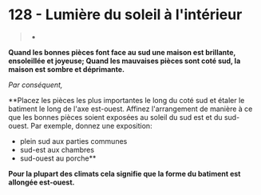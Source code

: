 # 128 - Lumière du soleil à l'intérieur

> *

**Quand les bonnes pièces font face au sud une maison est brillante, ensoleillée et joyeuse; Quand les mauvaises pièces sont coté sud, la maison est sombre et déprimante.**

_Par conséquent,_

**Placez les pièces les plus importantes le long du coté sud et étaler le batiment le long de l'axe est-ouest. Affinez l'arrangement de manière à ce que les bonnes pièces soient exposées au soleil du sud est et du sud-ouest. Par exemple, donnez une exposition:
- plein sud aux parties communes
- sud-est aux chambres
- sud-ouest au porche**

**Pour la plupart des climats cela signifie que la forme du batiment est allongée est-ouest.**
